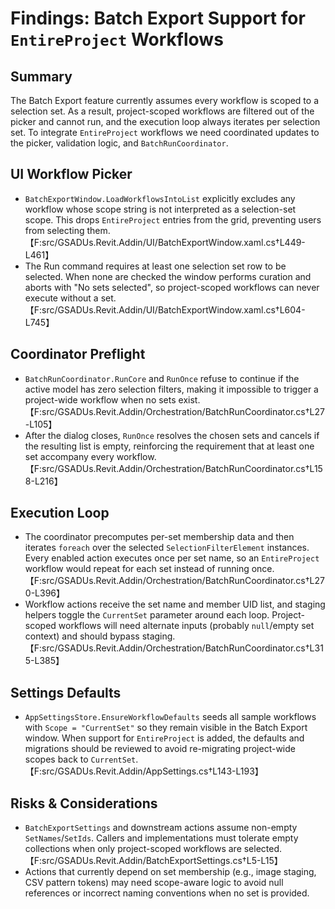# Findings: Batch Export Support for `EntireProject` Workflows

## Summary
The Batch Export feature currently assumes every workflow is scoped to a selection set. As a result, project-scoped workflows are filtered out of the picker and cannot run, and the execution loop always iterates per selection set. To integrate `EntireProject` workflows we need coordinated updates to the picker, validation logic, and `BatchRunCoordinator`.

## UI Workflow Picker
* `BatchExportWindow.LoadWorkflowsIntoList` explicitly excludes any workflow whose scope string is not interpreted as a selection-set scope. This drops `EntireProject` entries from the grid, preventing users from selecting them. 【F:src/GSADUs.Revit.Addin/UI/BatchExportWindow.xaml.cs†L449-L461】
* The Run command requires at least one selection set row to be selected. When none are checked the window performs curation and aborts with "No sets selected", so project-scoped workflows can never execute without a set. 【F:src/GSADUs.Revit.Addin/UI/BatchExportWindow.xaml.cs†L604-L745】

## Coordinator Preflight
* `BatchRunCoordinator.RunCore` and `RunOnce` refuse to continue if the active model has zero selection filters, making it impossible to trigger a project-wide workflow when no sets exist. 【F:src/GSADUs.Revit.Addin/Orchestration/BatchRunCoordinator.cs†L27-L105】
* After the dialog closes, `RunOnce` resolves the chosen sets and cancels if the resulting list is empty, reinforcing the requirement that at least one set accompany every workflow. 【F:src/GSADUs.Revit.Addin/Orchestration/BatchRunCoordinator.cs†L158-L216】

## Execution Loop
* The coordinator precomputes per-set membership data and then iterates `foreach` over the selected `SelectionFilterElement` instances. Every enabled action executes once per set name, so an `EntireProject` workflow would repeat for each set instead of running once. 【F:src/GSADUs.Revit.Addin/Orchestration/BatchRunCoordinator.cs†L270-L396】
* Workflow actions receive the set name and member UID list, and staging helpers toggle the `CurrentSet` parameter around each loop. Project-scoped workflows will need alternate inputs (probably `null`/empty set context) and should bypass staging. 【F:src/GSADUs.Revit.Addin/Orchestration/BatchRunCoordinator.cs†L315-L385】

## Settings Defaults
* `AppSettingsStore.EnsureWorkflowDefaults` seeds all sample workflows with `Scope = "CurrentSet"` so they remain visible in the Batch Export window. When support for `EntireProject` is added, the defaults and migrations should be reviewed to avoid re-migrating project-wide scopes back to `CurrentSet`. 【F:src/GSADUs.Revit.Addin/AppSettings.cs†L143-L193】

## Risks & Considerations
* `BatchExportSettings` and downstream actions assume non-empty `SetNames`/`SetIds`. Callers and implementations must tolerate empty collections when only project-scoped workflows are selected. 【F:src/GSADUs.Revit.Addin/BatchExportSettings.cs†L5-L15】
* Actions that currently depend on set membership (e.g., image staging, CSV pattern tokens) may need scope-aware logic to avoid null references or incorrect naming conventions when no set is provided.

